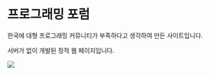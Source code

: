 # 프로그래밍 포럼

한국에 대형 프로그래밍 커뮤니티가 부족하다고 생각하여 만든 사이트입니다.

서버가 없이 개발된 정적 웹 페이지입니다.

<img src="https://user-images.githubusercontent.com/59780565/155085811-307735e4-0bc0-43f3-9281-9a14767cbf10.gif" />
